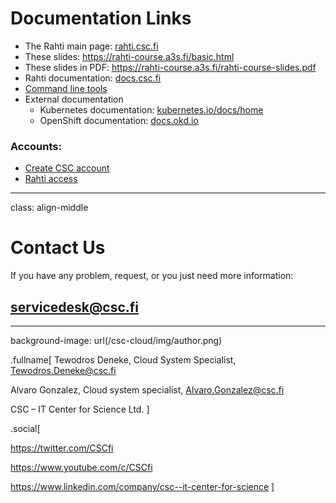 
# Documentation Links

* The Rahti main page: [rahti.csc.fi](https://rahti.csc.fi/)
* These slides: <https://rahti-course.a3s.fi/basic.html>
* These slides in PDF: <https://rahti-course.a3s.fi/rahti-course-slides.pdf>
* Rahti documentation: [docs.csc.fi](https://docs.csc.fi/cloud/rahti/)
* [Command line tools](https://github.com/openshift/origin/releases/tag/v3.11.0)
* External documentation
  * Kubernetes documentation: [kubernetes.io/docs/home](https://kubernetes.io/docs/home/)
  * OpenShift documentation: [docs.okd.io ](https://docs.okd.io/)

### Accounts:

* [Create CSC account](https://docs.csc.fi/accounts/how-to-create-new-user-account/)
* [Rahti access](https://docs.csc.fi/cloud/rahti/access/)

---
class: align-middle

# Contact Us

If you have any problem, request, or you just need more information:

## <servicedesk@csc.fi>


---
background-image: url(/csc-cloud/img/author.png)

.fullname[
Tewodros Deneke, Cloud System Specialist, <Tewodros.Deneke@csc.fi>

Alvaro Gonzalez, Cloud system specialist, <Alvaro.Gonzalez@csc.fi>

CSC – IT Center for Science Ltd.
]
<div class="vl"></div>
.social[
<https://facebook.com/CSCfi>

<https://twitter.com/CSCfi>

<https://www.youtube.com/c/CSCfi>

<https://www.linkedin.com/company/csc--it-center-for-science>
]
